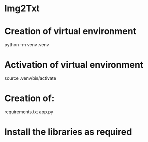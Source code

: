 # Img2Txt
# Creation of virtual environment
python -m venv .venv
# Activation of virtual environment
source .venv/bin/activate

# Creation of:
requirements.txt
app.py

# Install the libraries as required
